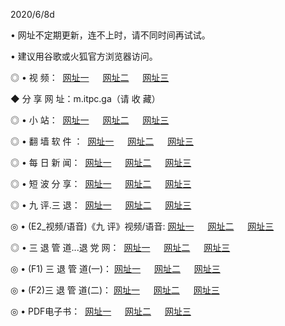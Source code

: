 <p>2020/6/8d
<p>• 网址不定期更新，连不上时，请不同时间再试试。
<p>• 建议用谷歌或火狐官方浏览器访问。
<p>◎ • 视 频： 
<a href="http://hck.csso.press/" target="_blank">网址一</a> 　 
<a href="http://hak.csso.press/" target="_blank">网址二</a> 　 
<a href="http://hbk.csso.press/b.html" target="_blank">网址三</a>
<p>◆ 分 享 网 址：m.itpc.ga（请 收 藏） </p>

<p>◎ • 小 站：  
<a href="http://hck.csso.press/f.html" target="_blank">网址一</a> 　 
<a href="http://hak.csso.press/h.html" target="_blank">网址二</a> 　 
<a href="http://hbk.csso.press/k/" target="_blank">网址三</a></p>
<p>◎ • 翻 墙 软 件 ：  
<a href="http://hck.csso.press/ff/" target="_blank">网址一</a> 　 
<a href="http://hak.csso.press/s/read/a1_nd.html" target="_blank">网址二</a> 　 
<a href="http://hbk.csso.press/ff/index.html" target="_blank">网址三</a></p>
<p>◎ • 每 日 新 闻：  
<a href="http://hck.csso.press/day/" target="_blank">网址一</a> 　 
<a href="http://hak.csso.press/day/" target="_blank">网址二</a> 　 
<a href="http://hbk.csso.press/day/index.html" target="_blank">网址三</a></p>
<p>◎ • 短 波 分 享：  
<a href="http://hck.csso.press/h/" target="_blank">网址一</a> 　 
<a href="http://hak.csso.press/h/" target="_blank">网址二</a> 　 
<a href="http://hbk.csso.press/h/index.html" target="_blank">网址三</a></p>
<p>◎ • 九 评.三 退：  
<a href="http://hck.csso.press/t/" target="_blank">网址一</a> 　 
<a href="http://hak.csso.press/v2/index.html" target="_blank">网址二</a> 　 
<a href="http://hbk.csso.press/tt/index.html" target="_blank">网址三</a> 　</p>
<p>◎ • (E2_视频/语音)《九 评》视频/语音: 
<a href="http://hck.csso.press/7738.html" target="_blank">网址一</a> 　 
<a href="http://hak.csso.press/7614.html" target="_blank">网址二</a> 　 
<a href="http://hbk.csso.press/7633.html" target="_blank">网址三</a></p>
<p>◎ • 三 退 管 道...退 党 网：  
<a href="http://hck.csso.press/go/td1.html" target="_blank">网址一</a> 　 
<a href="http://hak.csso.press/go/td2.html" target="_blank">网址二</a> 　 
<a href="http://hbk.csso.press/go/td3.html" target="_blank">网址三</a></p>
<p>◎ • (F1) 三 退 管 道(一)： 
<a href="http://hck.csso.press/dd/" target="_blank">网址一</a> 　 
<a href="http://hak.csso.press/s/read/a1_tdx.html" target="_blank">网址二</a> 　 
<a href="http://hbk.csso.press/dd/" target="_blank">网址三</a></p>
<p>◎ • (F2)三 退 管 道(二)： 
<a href="http://hbk.csso.press/d/" target="_blank">网址一</a> 　 
<a href="http://hck.csso.press/d/index.html" target="_blank">网址二</a> 　 
<a href="http://hak.csso.press/d/" target="_blank">网址三</a></p>
<p>◎ • PDF电子书：  
<a href="http://hck.csso.press/p/" target="_blank">网址一</a> 　 
<a href="http://hak.csso.press/p/index.html" target="_blank">网址二</a> 　 
<a href="http://hbk.csso.press/p/" target="_blank">网址三</a></p>
